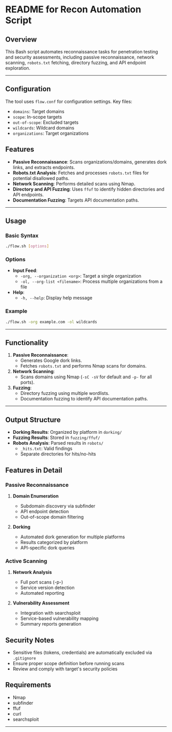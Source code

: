 # README for Recon Automation Script

## Overview
This Bash script automates reconnaissance tasks for penetration testing and security assessments, including passive reconnaissance, network scanning, `robots.txt` fetching, directory fuzzing, and API endpoint exploration.

---

## Configuration
The tool uses `flow.conf` for configuration settings. Key files:
- `domains`: Target domains
- `scope`: In-scope targets
- `out-of-scope`: Excluded targets
- `wildcards`: Wildcard domains
- `organizations`: Target organizations

## Features
- **Passive Reconnaissance**: Scans organizations/domains, generates dork links, and extracts endpoints.
- **Robots.txt Analysis**: Fetches and processes `robots.txt` files for potential disallowed paths.
- **Network Scanning**: Performs detailed scans using Nmap.
- **Directory and API Fuzzing**: Uses `ffuf` to identify hidden directories and API endpoints.
- **Documentation Fuzzing**: Targets API documentation paths.

---

## Usage
### Basic Syntax
```bash
./flow.sh [options]
```

### Options
- **Input Feed**:
  - `-org, --organization <org>`: Target a single organization
  - `-ol, --org-list <filename>`: Process multiple organizations from a file
- **Help**:
  - `-h, --help`: Display help message

### Example
```bash
./flow.sh -org example.com -ol wildcards
```

---

## Functionality
1. **Passive Reconnaissance**:
   - Generates Google dork links.
   - Fetches `robots.txt` and performs Nmap scans for domains.
2. **Network Scanning**:
   - Scans domains using Nmap (`-sC -sV` for default and `-p-` for all ports).
3. **Fuzzing**:
   - Directory fuzzing using multiple wordlists.
   - Documentation fuzzing to identify API documentation paths.

---

## Output Structure
- **Dorking Results**: Organized by platform in `dorking/`
- **Fuzzing Results**: Stored in `fuzzing/ffuf/`
- **Robots Analysis**: Parsed results in `robots/`
  - `_hits.txt`: Valid findings
  - Separate directories for hits/no-hits

## Features in Detail

### Passive Reconnaissance
1. **Domain Enumeration**
   - Subdomain discovery via subfinder
   - API endpoint detection
   - Out-of-scope domain filtering

2. **Dorking**
   - Automated dork generation for multiple platforms
   - Results categorized by platform
   - API-specific dork queries

### Active Scanning
1. **Network Analysis**
   - Full port scans (-p-)
   - Service version detection
   - Automated reporting

2. **Vulnerability Assessment**
   - Integration with searchsploit
   - Service-based vulnerability mapping
   - Summary reports generation

## Security Notes
- Sensitive files (tokens, credentials) are automatically excluded via `.gitignore`
- Ensure proper scope definition before running scans
- Review and comply with target's security policies

## Requirements
- Nmap
- subfinder
- ffuf
- curl
- searchsploit

---
